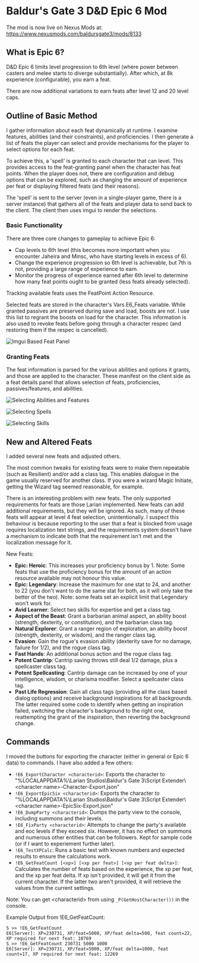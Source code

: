 # Baldur's Gate 3 D&amp;D Epic 6 Mod

The mod is now live on Nexus Mods at: https://www.nexusmods.com/baldursgate3/mods/8133

## What is Epic 6?
D&amp;D Epic 6 limits level progression to 6th level (where power between casters and melee starts to diverge substantially). After which, at 8k experience (configurable), you earn a feat.

There are now additional variations to earn feats after level 12 and 20 level caps.

## Outline of Basic Method

I gather information about each feat dynamically at runtime. I examine features, abilities (and their constraints), and proficiencies. I then generate a list of feats the player can select and provide mechanisms for the player to select options for each feat.

To achieve this, a 'spell' is granted to each character that can level. This provides access to the feat-granting panel when the character has feat points. When the player does not, there are configuration and debug options that can be explored, such as changing the amount of experience per feat or displaying filtered feats (and their reasons).

The 'spell' is sent to the server (even in a single-player game, there is a server instance) that gathers all of the feats and player data to send back to the client. The client then uses imgui to render the selections.

### Basic Functionality

There are three core changes to gameplay to achieve Epic 6:
 * Cap levels to 6th level (this becomes more important when you encounter Jaheira and Minsc, who have starting levels in excess of 6).
 * Change the experience progression so 6th level is achievable, but 7th is not, providing a large range of experience to earn.
 * Monitor the progress of experience earned after 6th level to determine how many feat points ought to be granted (less feats already selected).

Tracking available feats uses the FeatPoint Action Resource.

Selected feats are stored in the character's Vars.E6_Feats variable. While granted passives are preserved during save and load, boosts are not. I use this list to regrant the boosts on load for the character. This information is also used to revoke feats before going through a character respec (and restoring them if the respec is cancelled).

![Imgui Based Feat Panel](Readme_Assets/FeatPanel.png)

### Granting Feats

The feat information is parsed for the various abilities and options it grants, and those are applied to the character. These manifest on the client side as a feat details panel that allows selection of feats, proficiencies, passives/features, and abilities.

![Selecting Abilities and Features](Readme_Assets/Selectors_Abilities_and_Features.png)

![Selecting Spells](Readme_Assets/Selectors_Spells.png)

![Selecting Skills](Readme_Assets/Selectors_Skills.png)

## New and Altered Feats

I added several new feats and adjusted others.

The most common tweaks for existing feats were to make them repeatable (such as Resilient) and/or add a class tag. This enables dialogue in the game usually reserved for another class. If you were a wizard Magic Initiate, getting the Wizard tag seemed reasonable, for example.

There is an interesting problem with new feats. The only supported requirements for feats are those Larian implemented. New feats can add additional requirements, but they will be ignored. As such, many of these feats will appear at level 4 feat selection, unintentionally. I suspect this behaviour is because reporting to the user that a feat is blocked from usage requires localization text strings, and the requirements system doesn't have a mechanism to indicate both that the requirement isn't met and the localization message for it.

New Feats:
 * **Epic: Heroic**: This increases your proficiency bonus by 1. Note: Some feats that use the proficiency bonus for the amount of an action resource available may not honour this value.
 * **Epic: Legendary**: Increase the maximum for one stat to 24, and another to 22 (you don't want to do the same stat for both, as it will only take the better of the two). Note: some feats set an explicit limit that Legendary won't work for.
 * **Avid Learner**: Select two skills for expertise and get a class tag.
 * **Aspect of the Beast**: Grant a barbarian animal aspect, an ability boost (strength, dexterity, or constitution), and the barbarian class tag.
 * **Natural Explorer**: Grant a ranger region of exploration, an ability boost (strength, dexterity, or wisdom), and the ranger class tag.
 * **Evasion**: Gain the rogue's evasion ability (dexterity save for no damage, failure for 1/2), and the rogue class tag.
 * **Fast Hands**: An additional bonus action and the rogue class tag.
 * **Potent Cantrip**: Cantrip saving throws still deal 1/2 damage, plus a spellcaster class tag.
 * **Potent Spellcasting**: Cantrip damage can be increased by one of your intelligence, wisdom, or charisma modifier. Select a spellcaster class tag.
 * **Past Life Regression**: Gain all class tags (providing all the class based dialog options) and receive background inspirations for all backgrounds. The latter required some code to identify when getting an inspiration failed, switching the character's background to the right one, reattempting the grant of the inspiration, then reverting the background change.
## Commands

I moved the buttons for exporting the character (either in general or Epic 6 data) to commands. I have also added a few others:
 * `!E6_ExportCharacter <characterid>`: Exports the character to "%LOCALAPPDATA%\Larian Studios\Baldur's Gate 3\Script Extender\\&lt;character name&gt;-Character-Export.json"
 * `!E6_ExportEpicSix <characterid>`: Exports the character to "%LOCALAPPDATA%\Larian Studios\Baldur's Gate 3\Script Extender\\&lt;character name&gt;-EpicSix-Export.json"
 * `!E6_DumpParty <characterid>`: Dumps the party view to the console, including summons and their levels.
 * `!E6_FixParty <characterid>`: Attempts to change the party's available and eoc levels if they exceed six. However, it has no effect on summons and numerous other entities that can be followers. Kept for sample code (or if I want to experiement further later).
 * `!E6_TestXPCalc`: Runs a basic test with known numbers and expected results to ensure the calculations work.
 * `!E6_GetFeatCount [<xp>] [<xp per feat>] [<xp per feat delta>]`: Calculates the number of feats based on the experience, the xp per feat, and the xp per feat delta. If xp isn't provided, it will get it from the current character. If the latter two aren't provided, it will retrieve the values from the current settings.

Note: You can get &lt;characterid&gt; from using `_P(GetHostCharacter())` in the console.

Example Output from !E6_GetFeatCount:
```
S >> !E6_GetFeatCount
E6[Server]: XP=230731, XP/feat=5000, XP/feat delta=500, feat count=22, XP required for next feat: 10769
S >> !E6_GetFeatCount 230731 5000 1000
E6[Server]: XP=230731, XP/feat=5000, XP/feat delta=1000, feat count=17, XP required for next feat: 12269
```
